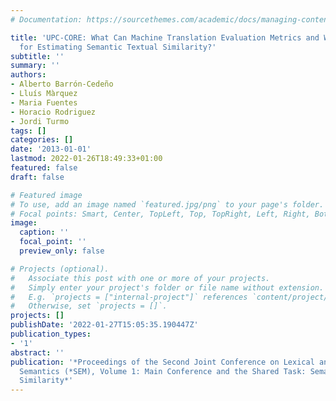 ```yaml
---
# Documentation: https://sourcethemes.com/academic/docs/managing-content/

title: 'UPC-CORE: What Can Machine Translation Evaluation Metrics and Wikipedia Do
  for Estimating Semantic Textual Similarity?'
subtitle: ''
summary: ''
authors:
- Alberto Barrón-Cedeño
- Lluís Màrquez
- Maria Fuentes
- Horacio Rodriguez
- Jordi Turmo
tags: []
categories: []
date: '2013-01-01'
lastmod: 2022-01-26T18:49:33+01:00
featured: false
draft: false

# Featured image
# To use, add an image named `featured.jpg/png` to your page's folder.
# Focal points: Smart, Center, TopLeft, Top, TopRight, Left, Right, BottomLeft, Bottom, BottomRight.
image:
  caption: ''
  focal_point: ''
  preview_only: false

# Projects (optional).
#   Associate this post with one or more of your projects.
#   Simply enter your project's folder or file name without extension.
#   E.g. `projects = ["internal-project"]` references `content/project/deep-learning/index.md`.
#   Otherwise, set `projects = []`.
projects: []
publishDate: '2022-01-27T15:05:35.190447Z'
publication_types:
- '1'
abstract: ''
publication: '*Proceedings of the Second Joint Conference on Lexical and Computational
  Semantics (*SEM), Volume 1: Main Conference and the Shared Task: Semantic Textual
  Similarity*'
---
```

